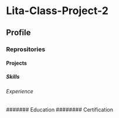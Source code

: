 # Lita-Class-Project-2
## Profile
### Reprositories
#### Projects
##### Skills
###### Experience
####### Education
######## Certification
